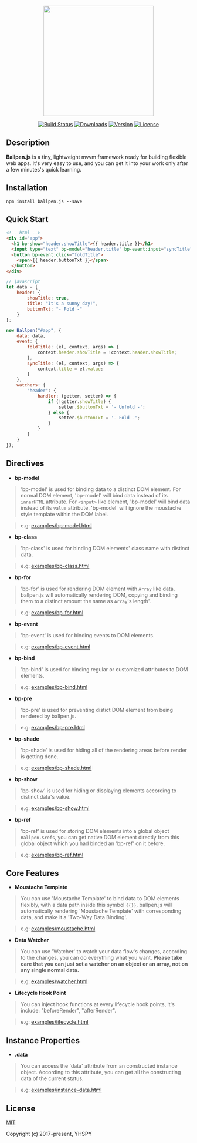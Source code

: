 <p align="center"><a href="#" target="_blank"><img width="300px" src="https://www.yhspy.com/view/github/ballpen.js/art.png?v=v0.1.3-alpha"></a></p>

<p align="center">
  <a href="https://circleci.com/gh/Becavalier/Ballpen.js/tree/master"><img src="https://img.shields.io/circleci/project/Becavalier/Ballpen.js/master.svg" alt="Build Status"></a>
  <a href="https://www.npmjs.com/package/ballpen.js"><img src="https://img.shields.io/npm/dt/ballpen.js.svg" alt="Downloads"></a>
  <a href="https://www.npmjs.com/package/ballpen.js"><img src="https://img.shields.io/npm/v/ballpen.js.svg" alt="Version"></a>
  <a href="https://www.npmjs.com/package/ballpen.js"><img src="https://img.shields.io/npm/l/ballpen.js.svg" alt="License"></a>
</p>

## Description
**Ballpen.js** is a tiny, lightweight mvvm framework ready for building flexible web apps. It's very easy to use, and you can get it into your work only after a few minutes's quick learning.

## Installation

``` shell
npm install ballpen.js --save
```

## Quick Start

```html
<!-- html -->
<div id="app">
  <h1 bp-show="header.showTitle">{{ header.title }}</h1>
  <input type="text" bp-model="header.title" bp-event:input="syncTitle"></input>
  <button bp-event:click="foldTitle">
    <span>{{ header.buttonTxt }}</span>
  </button>
</div>
```

```javascript
// javascript
let data = {
    header: {
        showTitle: true,
        title: "It's a sunny day!",
        buttonTxt: "- Fold -"
    }
};

new Ballpen("#app", {
    data: data,
    event: {
        foldTitle: (el, context, args) => {
            context.header.showTitle = !context.header.showTitle;
        },
        syncTitle: (el, context, args) => {
            context.title = el.value;
        }
    },
    watchers: {
        "header": {
            handler: (getter, setter) => {
                if (!getter.showTitle) {
                    setter.$buttonTxt = '- Unfold -';
                } else {
                    setter.$buttonTxt = '- Fold -';
                }
            }
        }
    }
});
```

## Directives

* **bp-model**

> 'bp-model' is used for binding data to a distinct DOM element. For normal DOM element, 'bp-model' will bind data instead of its `innerHTML` attribute. For `<input>` like element, 'bp-model' will bind data instead of its `value` attribute. 'bp-model' will ignore the moustache style template within the DOM label.

> e.g: [examples/bp-model.html](https://github.com/Becavalier/Ballpen.js/blob/master/examples/bp-model.html)

* **bp-class**

> 'bp-class' is used for binding DOM elements' class name with distinct data.

> e.g: [examples/bp-class.html](https://github.com/Becavalier/Ballpen.js/blob/master/examples/bp-class.html)

* **bp-for**

> 'bp-for' is used for rendering DOM element with `Array` like data, ballpen.js will automatically rendering DOM, copying and binding them to a distinct amount the same as `Array`'s length'.

> e.g: [examples/bp-for.html](https://github.com/Becavalier/Ballpen.js/blob/master/examples/bp-for.html)

* **bp-event**

> 'bp-event' is used for binding events to DOM elements.

> e.g: [examples/bp-event.html](https://github.com/Becavalier/Ballpen.js/blob/master/examples/bp-event.html)

* **bp-bind**

> 'bp-bind' is used for binding regular or customized attributes to DOM elements.

> e.g: [examples/bp-bind.html](https://github.com/Becavalier/Ballpen.js/blob/master/examples/bp-bind.html)

* **bp-pre**

> 'bp-pre' is used for preventing distict DOM element from being rendered by ballpen.js.

> e.g: [examples/bp-pre.html](https://github.com/Becavalier/Ballpen.js/blob/master/examples/bp-pre.html)

* **bp-shade**

> 'bp-shade' is used for hiding all of the rendering areas before render is getting done.

> e.g: [examples/bp-shade.html](https://github.com/Becavalier/Ballpen.js/blob/master/examples/bp-shade.html)


* **bp-show**

> 'bp-show' is used for hiding or displaying elements according to distinct data's value.

> e.g: [examples/bp-show.html](https://github.com/Becavalier/Ballpen.js/blob/master/examples/bp-show.html)

* **bp-ref**

> 'bp-ref' is used for storing DOM elements into a global object `Ballpen.$refs`, you can get native DOM element directly from this global object which you had binded an 'bp-ref' on it before.

> e.g: [examples/bp-ref.html](https://github.com/Becavalier/Ballpen.js/blob/master/examples/bp-ref.html)


## Core Features

* **Moustache Template**

> You can use 'Moustache Template' to bind data to DOM elements flexibly, with a data path inside this symbol `{{}}`, ballpen.js will automatically rendering 'Moustache Template' with corresponding data, and make it a 'Two-Way Data Binding'. 

> e.g: [examples/moustache.html](https://github.com/Becavalier/Ballpen.js/blob/master/examples/moustache.html)

* **Data Watcher**

> You can use 'Watcher' to watch your data flow's changes, according to the changes, you can do everything what you want. ****Please take care that you can just set a watcher on an object or an array, not on any single normal data.****

> e.g: [examples/watcher.html](https://github.com/Becavalier/Ballpen.js/blob/master/examples/watcher.html)

* **Lifecycle Hook Point**

> You can inject hook functions at every lifecycle hook points, it's include: "beforeRender", "afterRender".

> e.g: [examples/lifecycle.html](https://github.com/Becavalier/Ballpen.js/blob/master/examples/lifecycle.html)

## Instance Properties

* **.data**

> You can access the 'data' attribute from an constructed instance object. According to this attribute, you can get all the constructing data of the current status.

> e.g: [examples/instance-data.html](https://github.com/Becavalier/Ballpen.js/blob/master/examples/instance-data.html)



## License

[MIT](http://opensource.org/licenses/MIT)

Copyright (c) 2017-present, YHSPY